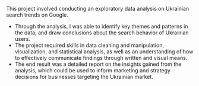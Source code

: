 This project involved conducting an exploratory data analysis on Ukrainian search trends on Google. 
- Through the analysis, I was able to identify key themes and patterns in the data, and draw conclusions about the search behavior of Ukrainian users. 
- The project required skills in data cleaning and manipulation, visualization, and statistical analysis, as well as an understanding of how to effectively communicate findings through written and visual means. 
- The end result was a detailed report on the insights gained from the analysis, which could be used to inform marketing and strategy decisions for businesses targeting the Ukrainian market.